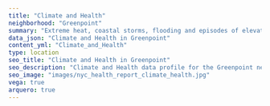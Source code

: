 ```yaml
---
title: "Climate and Health"
neighborhood: "Greenpoint"
summary: "Extreme heat, coastal storms, flooding and episodes of elevated ozone are climate-related hazards that may increase with climate change and have important public health impacts in New York City. Extreme weather can cause power outages, which also threaten public health. This report provides neighborhood indicators of climate-related hazards, vulnerability and health impacts."
data_json: "Climate and Health in Greenpoint"
content_yml: "Climate_and_Health"
type: location
seo_title: "Climate and Health in Greenpoint"
seo_description: "Climate and Health data profile for the Greenpoint neighborhood of NYC."
seo_image: "images/nyc_health_report_climate_health.jpg"
vega: true
arquero: true
---
```

